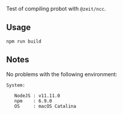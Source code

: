 Test of compiling probot with `@zeit/ncc`.

## Usage
```
npm run build
```

## Notes

No problems with the following environment:
```
System:

   NodeJS : v11.11.0
   npm    : 6.9.0
   OS     : macOS Catalina
```